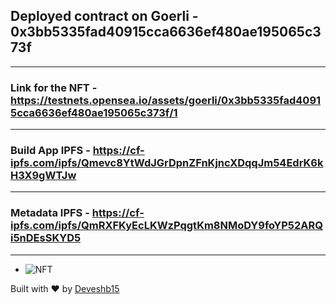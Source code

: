 ## Deployed contract on Goerli - **0x3bb5335fad40915cca6636ef480ae195065c373f**

<hr />

### Link for the NFT - https://testnets.opensea.io/assets/goerli/0x3bb5335fad40915cca6636ef480ae195065c373f/1

<hr />

### Build App IPFS - https://cf-ipfs.com/ipfs/Qmevc8YtWdJGrDpnZFnKjncXDqqJm54EdrK6kH3X9gWTJw

<hr />

### Metadata IPFS - https://cf-ipfs.com/ipfs/QmRXFKyEcLKWzPqgtKm8NMoDY9foYP52ARQi5nDEsSKYD5

<hr />

- ![NFT](https://i.ibb.co/2N9K6kQ/image.png)



Built with ❤️ by [Deveshb15](https://twitter.com/Deveshb15)